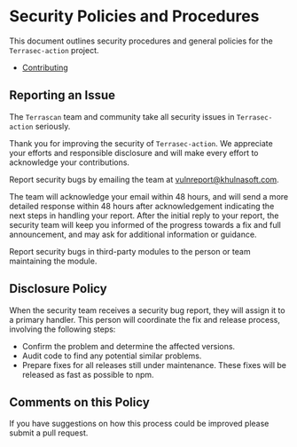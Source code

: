# Security Policies and Procedures

This document outlines security procedures and general policies for the `Terrasec-action` project.

  * [Contributing](../CONTRIBUTING.md)

## Reporting an Issue

The `Terrascan` team and community take all security issues in `Terrasec-action` seriously.

Thank you for improving the security of `Terrasec-action`. We appreciate your efforts and responsible disclosure and will make every effort to acknowledge your contributions.

Report security bugs by emailing the team at vulnreport@khulnasoft.com.

The team will acknowledge your email within 48 hours, and will send a more detailed response within 48 hours after acknowledgement indicating the next steps in handling your report. After the initial reply to your report, the security team will keep you informed of the progress towards a fix and full announcement, and may ask for additional information or guidance.

Report security bugs in third-party modules to the person or team maintaining the module.

## Disclosure Policy

When the security team receives a security bug report, they will assign it to a primary handler. This person will coordinate the fix and release process, involving the following steps:

  * Confirm the problem and determine the affected versions.
  * Audit code to find any potential similar problems.
  * Prepare fixes for all releases still under maintenance. These fixes will be released as fast as possible to npm.

## Comments on this Policy

If you have suggestions on how this process could be improved please submit a pull request.